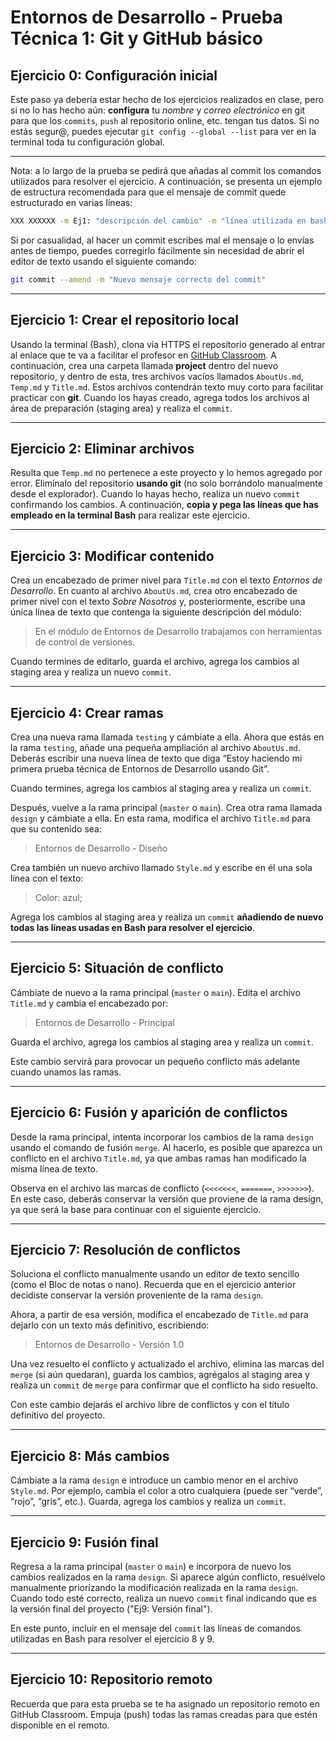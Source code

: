 # Entornos de Desarrollo - Prueba Técnica 1: Git y GitHub básico

## Ejercicio 0: Configuración inicial

Este paso ya debería estar hecho de los ejercicios realizados en clase, pero si no lo has hecho aún: **configura** tu *nombre* y *correo electrónico* en git para que los `commits`, `push` al repositorio online, etc. tengan tus datos. Si no estás segur@, puedes ejecutar `git config --global --list` para ver en la terminal toda tu configuración global.

---

Nota: a lo largo de la prueba se pedirá que añadas al commit los comandos utilizados para resolver el ejercicio. A continuación, se presenta un ejemplo de estructura recomendada para que el mensaje de commit quede estructurado en varias líneas:

```bash
XXX XXXXXX -m Ej1: "descripción del cambio" -m "línea utilizada en bash" -m "otra línea" -m "otra línea"
```

Si por casualidad, al hacer un commit escribes mal el mensaje o lo envías antes de tiempo, puedes corregirlo fácilmente sin necesidad de abrir el editor de texto usando el siguiente comando:

```bash
git commit --amend -m "Nuevo mensaje correcto del commit"
```

---

## Ejercicio 1: Crear el repositorio local

Usando la terminal (Bash), clona vía HTTPS el repositorio generado al entrar al enlace que te va a facilitar el profesor en [GitHub Classroom](https://classroom.github.com). A continuación, crea una carpeta llamada **project** dentro del nuevo repositorio, y dentro de esta, tres archivos vacíos llamados `AboutUs.md`, `Temp.md` y `Title.md`. Estos archivos contendrán texto muy corto para facilitar practicar con **git**. Cuando los hayas creado, agrega todos los archivos al área de preparación (staging area) y realiza el `commit`.

---

## Ejercicio 2: Eliminar archivos

Resulta que `Temp.md` no pertenece a este proyecto y lo hemos agregado por error. Elimínalo del repositorio **usando git** (no solo borrándolo manualmente desde el explorador). Cuando lo hayas hecho, realiza un nuevo `commit` confirmando los cambios. A continuación, **copia y pega las líneas que has empleado en la terminal Bash** para realizar este ejercicio.

---

## Ejercicio 3: Modificar contenido

Crea un encabezado de primer nivel para `Title.md` con el texto *Entornos de Desarrollo*. En cuanto al archivo `AboutUs.md`, crea otro encabezado de primer nivel con el texto *Sobre Nosotros* y, posteriormente, escribe una única línea de texto que contenga la siguiente descripción del módulo:

> En el módulo de Entornos de Desarrollo trabajamos con herramientas de control de versiones.

Cuando termines de editarlo, guarda el archivo, agrega los cambios al staging area y realiza un nuevo `commit`.

---

## Ejercicio 4: Crear ramas

Crea una nueva rama llamada `testing` y cámbiate a ella. Ahora que estás en la rama `testing`, añade una pequeña ampliación al archivo `AboutUs.md`. Deberás escribir una nueva línea de texto que diga “Estoy haciendo mi primera prueba técnica de Entornos de Desarrollo usando Git”.

Cuando termines, agrega los cambios al staging area y realiza un `commit`.

Después, vuelve a la rama principal (`master` o `main`).
Crea otra rama llamada `design` y cámbiate a ella. En esta rama, modifica el archivo `Title.md` para que su contenido sea:

> Entornos de Desarrollo - Diseño

Crea también un nuevo archivo llamado `Style.md` y escribe en él una sola línea con el texto:

> Color: azul;

Agrega los cambios al staging area y realiza un `commit` **añadiendo de nuevo todas las líneas usadas en Bash para resolver el ejercicio**.

---

## Ejercicio 5: Situación de conflicto

Cámbiate de nuevo a la rama principal (`master` o `main`).
Edita el archivo `Title.md` y cambia el encabezado por:

> Entornos de Desarrollo - Principal

Guarda el archivo, agrega los cambios al staging area y realiza un `commit`.

Este cambio servirá para provocar un pequeño conflicto más adelante cuando unamos las ramas.

---

## Ejercicio 6: Fusión y aparición de conflictos

Desde la rama principal, intenta incorporar los cambios de la rama `design` usando el comando de fusión `merge`. Al hacerlo, es posible que aparezca un conflicto en el archivo `Title.md`, ya que ambas ramas han modificado la misma línea de texto.

Observa en el archivo las marcas de conflicto (`<<<<<<<`, `=======`, `>>>>>>>`). En este caso, deberás conservar la versión que proviene de la rama design, ya que será la base para continuar con el siguiente ejercicio.

---

## Ejercicio 7: Resolución de conflictos

Soluciona el conflicto manualmente usando un editor de texto sencillo (como el Bloc de notas o nano).
Recuerda que en el ejercicio anterior decidiste conservar la versión proveniente de la rama `design`.

Ahora, a partir de esa versión, modifica el encabezado de `Title.md` para dejarlo con un texto más definitivo, escribiendo:

> Entornos de Desarrollo - Versión 1.0

Una vez resuelto el conflicto y actualizado el archivo, elimina las marcas del `merge` (si aún quedaran), guarda los cambios, agrégalos al staging area y realiza un `commit` de `merge` para confirmar que el conflicto ha sido resuelto.

Con este cambio dejarás el archivo libre de conflictos y con el título definitivo del proyecto.

---

## Ejercicio 8: Más cambios

Cámbiate a la rama `design` e introduce un cambio menor en el archivo `Style.md`.
Por ejemplo, cambia el color a otro cualquiera (puede ser “verde”, “rojo”, “gris”, etc.).
Guarda, agrega los cambios y realiza un `commit`.

---

## Ejercicio 9: Fusión final

Regresa a la rama principal (`master` o `main`) e incorpora de nuevo los cambios realizados en la rama `design`. Si aparece algún conflicto, resuélvelo manualmente priorizando la modificación realizada en la rama `design`. Cuando todo esté correcto, realiza un nuevo `commit` final indicando que es la versión final del proyecto ("Ej9: Versión final").

En este punto, incluir en el mensaje del `commit` las líneas de comandos utilizadas en Bash para resolver el ejercicio 8 y 9.

---

## Ejercicio 10: Repositorio remoto

Recuerda que para esta prueba se te ha asignado un repositorio remoto en GitHub Classroom.
Empuja (push) todas las ramas creadas para que estén disponible en el remoto.
